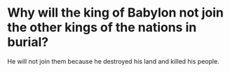 # Why will the king of Babylon not join the other kings of the nations in burial?

He will not join them because he destroyed his land and killed his people.
